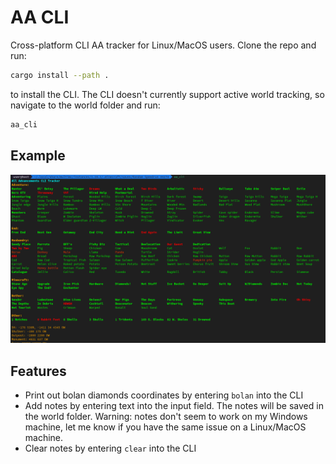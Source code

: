 # AA CLI
Cross-platform CLI AA tracker for Linux/MacOS users. Clone the repo and run:
```bash
cargo install --path .
```
to install the CLI. The CLI doesn't currently support active world tracking, so navigate to the world folder and run:
```bash
aa_cli
```

## Example
![Example](example.png)

## Features
- Print out bolan diamonds coordinates by entering `bolan` into the CLI
- Add notes by entering text into the input field. The notes will be saved in the world folder. Warning: notes don't seem to work on my Windows machine, let me know if you have the same issue on a Linux/MacOS machine.
- Clear notes by entering `clear` into the CLI

